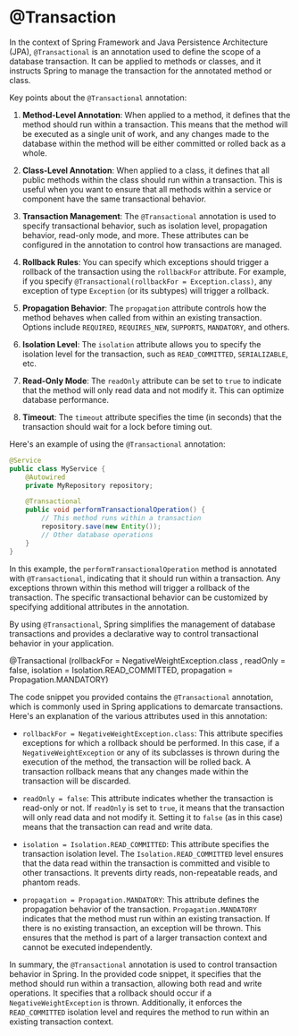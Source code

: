 # @Transaction

In the context of Spring Framework and Java Persistence Architecture (JPA), `@Transactional` is an annotation used to define the scope of a database transaction. It can be applied to methods or classes, and it instructs Spring to manage the transaction for the annotated method or class.

Key points about the `@Transactional` annotation:

1. **Method-Level Annotation**: When applied to a method, it defines that the method should run within a transaction. This means that the method will be executed as a single unit of work, and any changes made to the database within the method will be either committed or rolled back as a whole.

2. **Class-Level Annotation**: When applied to a class, it defines that all public methods within the class should run within a transaction. This is useful when you want to ensure that all methods within a service or component have the same transactional behavior.

3. **Transaction Management**: The `@Transactional` annotation is used to specify transactional behavior, such as isolation level, propagation behavior, read-only mode, and more. These attributes can be configured in the annotation to control how transactions are managed.

4. **Rollback Rules**: You can specify which exceptions should trigger a rollback of the transaction using the `rollbackFor` attribute. For example, if you specify `@Transactional(rollbackFor = Exception.class)`, any exception of type `Exception` (or its subtypes) will trigger a rollback.

5. **Propagation Behavior**: The `propagation` attribute controls how the method behaves when called from within an existing transaction. Options include `REQUIRED`, `REQUIRES_NEW`, `SUPPORTS`, `MANDATORY`, and others.

6. **Isolation Level**: The `isolation` attribute allows you to specify the isolation level for the transaction, such as `READ_COMMITTED`, `SERIALIZABLE`, etc.

7. **Read-Only Mode**: The `readOnly` attribute can be set to `true` to indicate that the method will only read data and not modify it. This can optimize database performance.

8. **Timeout**: The `timeout` attribute specifies the time (in seconds) that the transaction should wait for a lock before timing out.

Here's an example of using the `@Transactional` annotation:

```java
@Service
public class MyService {
    @Autowired
    private MyRepository repository;

    @Transactional
    public void performTransactionalOperation() {
        // This method runs within a transaction
        repository.save(new Entity());
        // Other database operations
    }
}
```

In this example, the `performTransactionalOperation` method is annotated with `@Transactional`, indicating that it should run within a transaction. Any exceptions thrown within this method will trigger a rollback of the transaction. The specific transactional behavior can be customized by specifying additional attributes in the annotation.

By using `@Transactional`, Spring simplifies the management of database transactions and provides a declarative way to control transactional behavior in your application.

@Transactional (rollbackFor = NegativeWeightException.class , readOnly = false, isolation = Isolation.READ_COMMITTED, propagation = Propagation.MANDATORY)

The code snippet you provided contains the `@Transactional` annotation, which is commonly used in Spring applications to demarcate transactions. Here's an explanation of the various attributes used in this annotation:

- `rollbackFor = NegativeWeightException.class`: This attribute specifies exceptions for which a rollback should be performed. In this case, if a `NegativeWeightException` or any of its subclasses is thrown during the execution of the method, the transaction will be rolled back. A transaction rollback means that any changes made within the transaction will be discarded.

- `readOnly = false`: This attribute indicates whether the transaction is read-only or not. If `readOnly` is set to `true`, it means that the transaction will only read data and not modify it. Setting it to `false` (as in this case) means that the transaction can read and write data.

- `isolation = Isolation.READ_COMMITTED`: This attribute specifies the transaction isolation level. The `Isolation.READ_COMMITTED` level ensures that the data read within the transaction is committed and visible to other transactions. It prevents dirty reads, non-repeatable reads, and phantom reads.

- `propagation = Propagation.MANDATORY`: This attribute defines the propagation behavior of the transaction. `Propagation.MANDATORY` indicates that the method must run within an existing transaction. If there is no existing transaction, an exception will be thrown. This ensures that the method is part of a larger transaction context and cannot be executed independently.

In summary, the `@Transactional` annotation is used to control transaction behavior in Spring. In the provided code snippet, it specifies that the method should run within a transaction, allowing both read and write operations. It specifies that a rollback should occur if a `NegativeWeightException` is thrown. Additionally, it enforces the `READ_COMMITTED` isolation level and requires the method to run within an existing transaction context.
